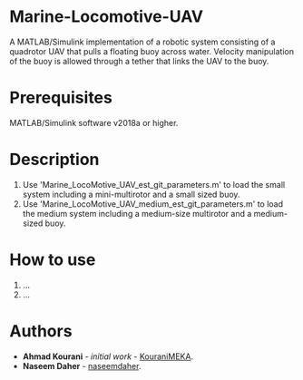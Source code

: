 # Marine-Locomotive-UAV
A MATLAB/Simulink implementation of a robotic system consisting of a quadrotor UAV that pulls a floating buoy across water. Velocity manipulation of the buoy is allowed through a tether that links the UAV to the buoy.


# Prerequisites
MATLAB/Simulink software v2018a or higher.

# Description
1. Use 'Marine_LocoMotive_UAV_est_git_parameters.m' to load the small system including a mini-multirotor and a small sized buoy. <br />
2. Use 'Marine_LocoMotive_UAV_medium_est_git_parameters.m' to load the medium system including a medium-size multirotor and a medium-sized buoy. <br />

# How to use
1. ... <br />
2. ... <br />


# Authors
* **Ahmad Kourani** - *initial work* - [KouraniMEKA](https://github.com/KouraniMEKA).
* **Naseem Daher** - [naseemdaher](https://github.com/naseemdaher).
